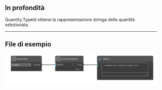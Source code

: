 ## In profondità
Quantity.TypeId ottiene la rappresentazione stringa della quantità selezionata.
___
## File di esempio

![Quantity.TypeId](./DynamoUnits.Quantity.TypeId_img.png)
